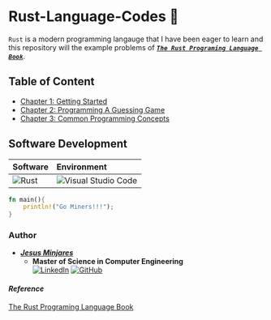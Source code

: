 # **Rust-Language-Codes** 🦀
`Rust` is a modern programming langauge that I have been eager to learn and this repository
will the example problems of [***`The Rust Programing Language Book`***](https://doc.rust-lang.org/book/title-page.html). 

## **Table of Content**
- [Chapter 1: Getting Started](https://github.com/jminjares4/Rust-Language-Codes/tree/main/Chapter%201)
- [Chapter 2: Programming A Guessing Game](https://github.com/jminjares4/Rust-Language-Codes/tree/main/Chapter%202)
- [Chapter 3: Common Programming Concepts](https://github.com/jminjares4/Rust-Language-Codes/tree/main/Chapter%203)

## **Software Development**
| **Software** | **Environment** |
|:---      | :---       |
|![Rust](https://img.shields.io/badge/Code-Rust-informational?style=flat&logo=Rust&color=FF0000&logoColor=black)| ![Visual Studio Code](https://img.shields.io/badge/Visual_Studio_Code-0078D4?style=flat&logo=visual%20studio%20code&logoColor=white)|

~~~rust
fn main(){
	println!("Go Miners!!!");
}
~~~

### **Author**
* [***Jesus Minjares***](https://github.com/jminjares4)
  * **Master of Science in Computer Engineering** <br>
    [![LinkedIn](https://img.shields.io/badge/LinkedIn-0077B5?style=for-the-badge&logo=linkedin&logoColor=white&style=flat)](https://www.linkedin.com/in/jesusminjares/) [![GitHub](https://img.shields.io/badge/GitHub-100000?style=for-the-badge&logo=github&logoColor=white&style=flat)](https://github.com/jminjares4)

#### *Reference*
[The Rust Programing Language Book](https://doc.rust-lang.org/book/title-page.html)